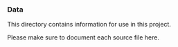 ### Data

This directory contains information for use in this project. 

Please make sure to document each source file here.